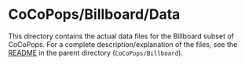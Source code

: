 # CoCoPops/Billboard/Data

This directory contains the actual data files for the Billboard subset of CoCoPops.
For a complete description/explanation of the files, see the [README](../README.md) in the parent directory (`CoCoPops/Billboard`).



